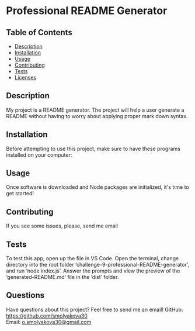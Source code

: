 # Professional README Generator

  

  ## Table of Contents
  * [Description](#description)
  * [Installation](#installation)
  * [Usage](#usage)
  * [Contributing](#contributing)
  * [Tests](#tests)
  * [Licenses](#licenses)
  
  ## Description
  My project is a README generator. The project will help a user generate a README without having to worry about applying proper mark down syntax.
  
  ## Installation
  Before attempting to use this project, make sure to have these programs installed on your computer:
  
  ## Usage
  Once software is downloaded and Node packages are initialized, it's time to get started!

  
  
  ## Contributing
  If you see some issues, please, send me email
  
  ## Tests
  To test this app, open up the file in VS Code. Open the terminal, change directory into the root folder ‘challenge-9-professional-README-generator’, and run ‘node index.js’. Answer the prompts and view the preview of the ‘generated-README.md’ file in the ‘dist’ folder.

  ## Questions
  Have questions about this project? Feel free to send me an email! 
  GitHub: https://github.com/smolyakova30  
  Email: o.smolyakova30@gmail.com

